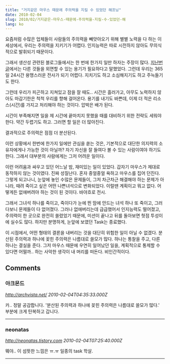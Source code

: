 ```yaml
---
title: "거지같은 마우스 때문에 주의력을 지킬 수 있었던 해프닝"
date: 2010-02-04
slug: 2010/02/거지같은-마우스-때문에-주의력을-지킬-수-있었던-해
lang: ko
---
```


요즘처럼 수많은 업체들이 사람들의 주의력을 빼앗아오기 위해 별별 노력을 다 하는 이 세상에서, 우리는 주의력을 지키기가 어렵다. 인지능력은 따로 시전하지 않아도 무의식적으로 발휘되기 때문이다.

그래서 생산성 관련된 블로그들에서는 한 번에 한가지 일만 하자는 주장이 많다. [지난번 글](/2009/12/how-to-live-with-multiple-projects/)에서는 다른 것들을 외면할 수 있는 용기가 필요하다고 말했었다. 그런데 우리는 365일 24시간 용맹스러운 전사가 되기 어렵다. 지치기도 하고 소심해지기도 하고 주늑들기도 한다.

그런데 우리가 피곤하고 지쳐있고 잠을 잘 때도.. 시간은 흘러가고, 아무도 노력하지 않아도 마감기한은 척척 우리를 향해 걸어온다. 용기를 내기도 바쁜데, 이제 더 적은 리소스(시간)를 가지고 처리해야 하는 것이다. 압박은 배가 된다.

시간이 부족해지면 일을 제 시간에 끝마치지 못했을 때를 대비하기 위한 전략도 세워야 한다. 약간 두렵기도 하고. 그러면 할 일은 더 많아진다.

결과적으로 주의력은 점점 더 분산된다.

이런 상황에서 한번에 한가지 일에만 관심을 쏟는 것은, 기본적으로 대단한 의지력의 소유자에게나 가능한 것이 아닐까? 자기 자신을 잘 들여다 볼 수 있는 사람이여야 하기도 한다. 그래서 대부분의 사람에게는 그저 어려운 일이다.

이런 어려움과 싸우고 있던 어느날 밤, 재미있는 일이 있었다. 갑자기 마우스가 제대로 동작하지 않는 것이였다. 진짜 성질난다. 혼자 중얼중얼 욕하고 마우스를 집어 던진다. 그렇게 되고나니, 눈앞에 놓인 수많은 문제들이, 그저 차근차근 해결해야 하는 문제가 아니라, 때려 죽이고 싶은 어떤 나쁜녀석으로 변화되었다. 이럴땐 계획이고 뭐고 없다. 어떻게든 없애버려야 하는 것이 된 것이다. 바야흐로 전시.

그래서 그녀석 하나를 죽이고, 죽이다가 눈에 띈 맘에 안드는 녀석 하나 또 죽이고, 그러다보니 문제들이 다 없어졌다. 그러나 없애버리는데 급급했어서 인지능력도 떨어졌고, 주의력이 한 곳으로 완전히 쏠렸었기 때문에, 미션이 끝나고 뒤를 돌아보면 헛점 투성이에 실수도 많다. 하지만 분명하게, 눈앞에 보였던 Task는 종료했다.

이 시점에서, 어떤 형태의 결론을 내버리는 것을 대단히 위험한 일이 아닐 수 없겠다. 분산된 주의력과 하나에 꽂힌 주의력은 나름대로 쓸모가 많다. 하나는 통찰을 주고, 다른 하나는 결실을 준다. 그저 마우스 때문에 우연히 일어났던 일을, 계획적으로 통제할 수 있다면 어떨까.. 하는 사악한 생각이 내 머리를 떠돈다. 비인간적이다.

## Comments

### 아크몬드
*http://archvista.net/*
*2010-02-04T04:35:33.000Z*

카.. 정말 공감합니다. '분산된 주의력과 하나에 꽂힌 주의력은 나름대로 쓸모가 많다.' 부분에 크게 탄복하고 갑니다.

---

### neonatas
*http://neonatas.tistory.com*
*2010-02-04T07:25:40.000Z*

뭬야.. 이 섬뜻한 느낌은 ㅠ.ㅠ 일종의 task 학살.

---

